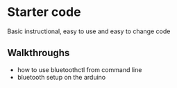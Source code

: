 
# Starter code

Basic instructional, easy to use and easy to change code


## Walkthroughs

- how to use bluetoothctl from command line
- bluetooth setup on the arduino


